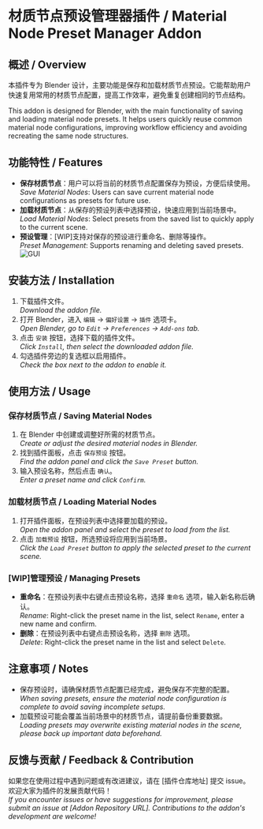 # 材质节点预设管理器插件 / Material Node Preset Manager Addon

## 概述 / Overview
本插件专为 Blender 设计，主要功能是保存和加载材质节点预设。它能帮助用户快速复用常用的材质节点配置，提高工作效率，避免重复创建相同的节点结构。

This addon is designed for Blender, with the main functionality of saving and loading material node presets. It helps users quickly reuse common material node configurations, improving workflow efficiency and avoiding recreating the same node structures.

## 功能特性 / Features
- **保存材质节点**：用户可以将当前的材质节点配置保存为预设，方便后续使用。  
  *Save Material Nodes*: Users can save current material node configurations as presets for future use.
- **加载材质节点**：从保存的预设列表中选择预设，快速应用到当前场景中。  
  *Load Material Nodes*: Select presets from the saved list to quickly apply to the current scene.
- **预设管理**：[WIP]支持对保存的预设进行重命名、删除等操作。  
  *Preset Management*: Supports renaming and deleting saved presets.
![GUI](https://github.com/user-attachments/assets/4bf8e439-3b74-426f-8958-e9ef2c546ed9)

## 安装方法 / Installation
1. 下载插件文件。  
   *Download the addon file.*
2. 打开 Blender，进入 `编辑` -> `偏好设置` -> `插件` 选项卡。  
   *Open Blender, go to `Edit` -> `Preferences` -> `Add-ons` tab.*
3. 点击 `安装` 按钮，选择下载的插件文件。  
   *Click `Install`, then select the downloaded addon file.*
4. 勾选插件旁边的复选框以启用插件。  
   *Check the box next to the addon to enable it.*

## 使用方法 / Usage
### 保存材质节点 / Saving Material Nodes
1. 在 Blender 中创建或调整好所需的材质节点。  
   *Create or adjust the desired material nodes in Blender.*
2. 找到插件面板，点击 `保存预设` 按钮。  
   *Find the addon panel and click the `Save Preset` button.*
3. 输入预设名称，然后点击 `确认`。  
   *Enter a preset name and click `Confirm`.*

### 加载材质节点 / Loading Material Nodes
1. 打开插件面板，在预设列表中选择要加载的预设。  
   *Open the addon panel and select the preset to load from the list.*
2. 点击 `加载预设` 按钮，所选预设将应用到当前场景。  
   *Click the `Load Preset` button to apply the selected preset to the current scene.*

### [WIP]管理预设 / Managing Presets
- **重命名**：在预设列表中右键点击预设名称，选择 `重命名` 选项，输入新名称后确认。  
  *Rename*: Right-click the preset name in the list, select `Rename`, enter a new name and confirm.
- **删除**：在预设列表中右键点击预设名称，选择 `删除` 选项。  
  *Delete*: Right-click the preset name in the list and select `Delete`.

## 注意事项 / Notes
- 保存预设时，请确保材质节点配置已经完成，避免保存不完整的配置。  
  *When saving presets, ensure the material node configuration is complete to avoid saving incomplete setups.*
- 加载预设可能会覆盖当前场景中的材质节点，请提前备份重要数据。  
  *Loading presets may overwrite existing material nodes in the scene, please back up important data beforehand.*

## 反馈与贡献 / Feedback & Contribution
如果您在使用过程中遇到问题或有改进建议，请在 [插件仓库地址] 提交 issue。欢迎大家为插件的发展贡献代码！  
*If you encounter issues or have suggestions for improvement, please submit an issue at [Addon Repository URL]. Contributions to the addon's development are welcome!*
